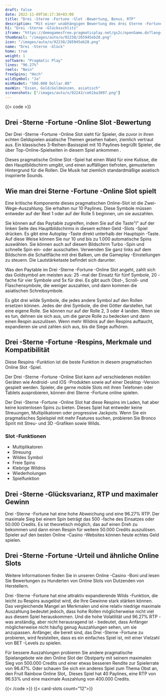 ```yaml
---
draft: false
date: 2022-11-09T16:17:38+03:00
title: "Drei -Sterne -Fortune -Slot -Bewertung, Bonus, RTP"
description: "Mit einer unabhängigen Bewertung des drei Sterne -Fortune -Slot vom pragmatischen Spiel können Sie kostenlos oder echtes Geld spielen und hier einen Bonus erhalten!"
h1: "Drei -Sterne -Glücksschlitz"
iframe: "https://demogamesfree.pragmaticplay.net/gs2c/openGame.do?lang=en&cur=EUR&gameSymbol=vs10threestar&websiteUrl=http%3A%2F%2Fdemogamesfree.pragmaticplay.net"
thumbnail: "/images/auto/o/92238/265945eb28.png"
icon: "/images/auto/o/92238/265945eb28.png"
name: "Drei -Sterne -Glück"
home: true
weight: 1
software: "Pragmatic Play"
lines: "96.27%"
reels: "Nein"
freeSpins: "Hoch"
wildSymbol: "Ja"
minMaxBet: "500.000 Dollar.00"
maxWin: "Essen, Gold/Goldmünzen, asiatisch"
screenshots: ["/images/auto/o/92243/ce61ba3897.png"]
---
```


{{< code >}}<h2>Drei -Sterne -Fortune -Online Slot -Bewertung</h2><p>Der Drei -Sterne -Fortune -Online Slot sieht für Spieler, die zuvor in ihren echten Geldspielen asiatische Themen gesehen haben, ziemlich vertraut aus. Ein klassisches 3-Reihen-Basisspiel mit 10 Paylines begrüßt Spieler, die über Top-Online-Spielseiten in diesem Spiel ankommen
.</p><p>Dieses pragmatische Online Slot -Spiel hat einen Wald für eine Kulisse, die den Hauptbildschirm umgibt, und einen auffälligen tiefroten, gemusterten Hintergrund für die Rollen. Die Musik hat ziemlich standardmäßige asiatisch inspirierte Sounds.</p><h2>Wie man drei Sterne -Fortune -Online Slot spielt</h2><p>Eine kritische Komponente dieses pragmatischen Online-Slot ist die Zwei-Wege-Auszahlung. Sie erhalten nur 10 Paylines. Diese Symbole müssen entweder auf der Reel 1 oder auf der Rolle 5 beginnen, um sie auszahlen.</p><p>Sie können auf das Paytable zugreifen, indem Sie auf die Taste"I" auf der linken Seite des Hauptbildschirms in diesem echten Geld -Slots -Spiel drücken. Es gibt eine Autoplay -Taste direkt unterhalb der Hauptspin -Taste. Auf diese Weise können Sie nur 10 und bis zu 1.000 automatische Spins auswählen. Sie können auch auf diesem Bildschirm Turbo -Spin und schnelle Spin ein- oder ausschalten. Verwenden Sie ganz links auf dem Bildschirm die Schaltfläche mit drei Balken, um die Gameplay -Einstellungen zu steuern. Die Lautstärketaste befindet sich darunter.</p><p>Was den Paytable im Drei -Sterne -Fortune -Online Slot angeht, zahlt sich das Goldsymbol am meisten aus: 25 -mal der Einsatz für fünf Symbole, 20 -fache für vier Symbole und 5x für drei. Es gibt auch Obst-, Scroll- und Flaschensymbole, die weniger auszahlen, und dann kommen die asiatischen Schreibsymbole.</p><p>Es gibt drei wilde Symbole, die jedes andere Symbol auf den Rollen ersetzen können. Jedes der drei Symbole, die drei Götter darstellen, hat eine eigene Rolle. Sie können nur auf der Rolle 2, 3 oder 4 landen. Wenn sie es tun, dehnen sie sich aus, um die ganze Rolle zu bedecken und dann einen Respin auszulösen. Wenn mehr Wildnis auf den Respins auftaucht, expandieren sie und zahlen sich aus, bis die Siege aufhören.</p><h2>Drei -Sterne -Fortune -Respins, Merkmale und Kompatibilität</h2><p>Diese Respins -Funktion ist die beste Funktion in diesem pragmatischen Online Slot -Spiel.</p><p>Der Drei -Sterne -Fortune -Online Slot kann auf verschiedenen mobilen Geräten wie Android- und iOS -Produkten sowie auf einer Desktop -Version gespielt werden. Spieler, die gerne mobile Slots mit ihren Telefonen oder Tablets ausprobieren, können drei Sterne -Fortune online spielen.</p><p>Der Drei -Sterne -Fortune -Online Slot hat diese Respins im Laden, hat aber keine kostenlosen Spins zu bieten. Dieses Spiel hat entweder keine Streuungen, Multiplikatoren oder progressive Jackpots. Wenn Sie ein pragmatisches Spielspiel mit mehr Features suchen, probieren Sie Bronco Spirit mit Streu- und 3D -Grafiken sowie Wilds.</p><h3>
Slot -Funktionen</h3><ul>
<li></span>
Multiplikatoren</li>
<li></span>
Streuung</li>
<li></span>
Wildes Symbol</li>
<li></span>
Freie Spins</li>
<li></span>
Klebrige Wildnis</li>
<li></span>
Wiederholungen</li>
<li></span>
Spielfunktion</li></ul><h2>Drei -Sterne -Glücksvarianz, RTP und maximaler Gewinn</h2><p>Drei -Sterne -Fortune hat eine hohe Abweichung und eine 96.27% RTP. Der maximale Sieg bei einem Spin beträgt das 500 -fache des Einsatzes oder 50.000 Credits. Es ist theoretisch möglich, das auf einen Dreh zu bekommen und dann einen Respin für weitere 50.000 Credits auszulösen. Spieler auf den besten Online -Casino -Websites können heute echtes Geld spielen.</p><h2>Drei -Sterne -Fortune -Urteil und ähnliche Online Slots</h2><p>Weitere Informationen finden Sie in unseren Online -Casino -Boni und lesen Sie Bewertungen zu Hunderten von Online Slots von Dutzenden von Herstellern.</p><p>Drei -Sterne -Fortune hat eine attraktiv expandierende Wilds -Funktion, die leicht zu Respins ausgelöst wird, die Ihre Gewinne stark stärken können. Das vergleichende Mangel an Merkmalen und eine relativ niedrige maximale Auszahlung bedeutet jedoch, dass hohe Rollen möglicherweise nicht viel aus diesem Spiel herauskommen. Und die hohe Volatilität und 96.27% RTP - was anständig, aber nicht herausragend ist - bedeutet, dass Anfänger möglicherweise nicht häufig genug Auszahlungen sehen, um sie anzupassen. Anfänger, die bereit sind, das Drei -Sterne -Fortune zu probieren, wird feststellen, dass es ein einfaches Spiel ist, mit einer Vielzahl von BET -Levels zu spielen.</p><p>Für bessere Auszahlungen probieren Sie andere pragmatische Spielangebote wie den Online Slot der Obstparty mit seinem maximalen Sieg von 500.000 Credits und einer etwas besseren Rendite zur Spielerrate von 96.47%. Oder schauen Sie sich ein anderes Spiel zum Thema Obst an, den Fruit Rainbow Online Slot,. Dieses Spiel hat 40 Paylines, eine RTP von 96.53% und eine maximale Auszahlung von 400.000 Credits.</p>{{< /code >}}
{{< card-slots count="12">}}